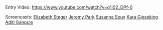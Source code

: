 Entry Video: https://www.youtube.com/watch?v=g1i02_DPf-0

Screencasts:
[Elizabeth Steger](https://www.youtube.com/watch?v=xFsJSaUtoPg&feature=youtu.be)
[Jeremy Park](https://youtu.be/dgfJMmZes8k)
[Susanna Souv](https://youtu.be/jhzhTmb_z0s)
[Kara Gieseking](https://youtu.be/KDykVB97OWs)
[Aditi Ganpule](https://youtu.be/yvjVZ8WiZJ8)